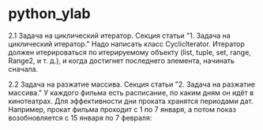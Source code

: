 # python_ylab
2.1 
Задача на циклический итератор. Секция статьи "1. Задача на циклический итератор."
Надо написать класс CyclicIterator.
Итератор должен итерироваться по итерируемому объекту (list, tuple, set, range, Range2, и т. д.), и когда достигнет последнего элемента, начинать сначала.

2.2
Задача на разжатие массива. Секция статьи "2. Задача на разжатие массива."
У каждого фильма есть расписание, по каким дням он идёт в кинотеатрах. Для эффективности дни проката хранятся периодами дат. Например, прокат фильма проходит с 1 по 7 января, а потом показ возобновляется с 15 января по 7 февраля:
